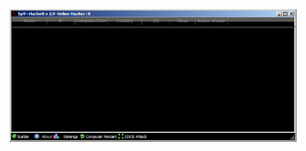 ![Screenshot](https://raw.githubusercontent.com/Cryakl/Ultimate-RAT-Collection/refs/heads/main/SpyHacker/Screenshot.png)
